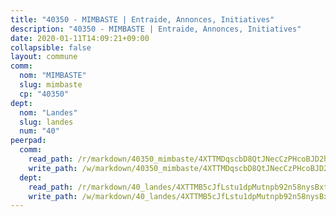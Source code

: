 ```yaml
---
title: "40350 - MIMBASTE | Entraide, Annonces, Initiatives"
description: "40350 - MIMBASTE | Entraide, Annonces, Initiatives"
date: 2020-01-11T14:09:21+09:00
collapsible: false
layout: commune
comm:
  nom: "MIMBASTE"
  slug: mimbaste
  cp: "40350"
dept:
  nom: "Landes"
  slug: landes
  num: "40"
peerpad:
  comm:
    read_path: /r/markdown/40350_mimbaste/4XTTMDqscbD8QtJNecCzPHcoBJD2hMpZE86pKeRPbitRuVv9W
    write_path: /w/markdown/40350_mimbaste/4XTTMDqscbD8QtJNecCzPHcoBJD2hMpZE86pKeRPbitRuVv9W-K3TgU5Y2BLczqhXJ4Xrjfvj2q73Trj9QpmV6sVfjzuEGYeTmWPMzz7akycE4TeF86F6MJH2jPUF7t3Tb1LdSy1mQ3YRaoGYHWiWU8XrBeZuMua7TDxrnpAyxsBku84joRtcddUun
  dept:
    read_path: /r/markdown/40_landes/4XTTMB5cJfLstu1dpMutnpb92n58nysBxt2LvNHp8iFa2he7h
    write_path: /w/markdown/40_landes/4XTTMB5cJfLstu1dpMutnpb92n58nysBxt2LvNHp8iFa2he7h-K3TgUvrqNj5GqBsxRXbDQxXTucun7uHSVZWT5C8CgQNaESTTE4cfR63JCubPGiKkKruc9dwpRJsb8aWPbJoGCdC5JVr33cPSqpb1rkjpoPrBPEdrj3zMya2yHWSYgr5GG1nyDstK
---
```


